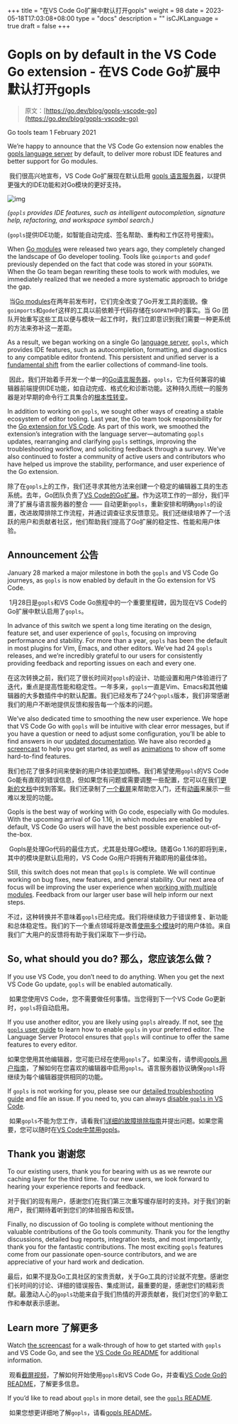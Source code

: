 +++
title = "在VS Code Go扩展中默认打开gopls"
weight = 98
date = 2023-05-18T17:03:08+08:00
type = "docs"
description = ""
isCJKLanguage = true
draft = false
+++

# Gopls on by default in the VS Code Go extension - 在VS Code Go扩展中默认打开gopls

> 原文：[https://go.dev/blog/gopls-vscode-go](https://go.dev/blog/gopls-vscode-go)

Go tools team
1 February 2021

We’re happy to announce that the VS Code Go extension now enables the [gopls language server](https://github.com/golang/tools/blob/master/gopls/README.md) by default, to deliver more robust IDE features and better support for Go modules.

​	我们很高兴地宣布，VS Code Go扩展现在默认启用 [gopls 语言服务器](https://github.com/golang/tools/blob/master/gopls/README.md)，以提供更强大的IDE功能和对Go模块的更好支持。

![img](GoplsOnByDefaultInTheVSCodeGoExtension_img/features.gif)

*(`gopls` provides IDE features, such as intelligent autocompletion, signature help, refactoring, and workspace symbol search.)*

(`gopls`提供IDE功能，如智能自动完成、签名帮助、重构和工作区符号搜索)。

When [Go modules](https://go.dev/blog/using-go-modules) were released two years ago, they completely changed the landscape of Go developer tooling. Tools like `goimports` and `godef` previously depended on the fact that code was stored in your `$GOPATH`. When the Go team began rewriting these tools to work with modules, we immediately realized that we needed a more systematic approach to bridge the gap.

​	当[Go modules](../../2019/UsingGoModules)在两年前发布时，它们完全改变了Go开发工具的面貌。像`goimports`和`godef`这样的工具以前依赖于代码存储在`$GOPATH`中的事实。当 Go 团队开始重写这些工具以便与模块一起工作时，我们立即意识到我们需要一种更系统的方法来弥补这一差距。

As a result, we began working on a single Go [language server](https://microsoft.github.io/language-server-protocol/), `gopls`, which provides IDE features, such as autocompletion, formatting, and diagnostics to any compatible editor frontend. This persistent and unified server is a [fundamental shift](https://www.youtube.com/watch?v=EFJfdWzBHwE&t=1s) from the earlier collections of command-line tools.

​	因此，我们开始着手开发一个单一的[Go语言服务器](https://microsoft.github.io/language-server-protocol/)，`gopls`，它为任何兼容的编辑器前端提供IDE功能，如自动完成、格式化和诊断功能。这种持久而统一的服务器是对早期的命令行工具集合的[根本性转变](https://www.youtube.com/watch?v=EFJfdWzBHwE&t=1s)。

In addition to working on `gopls`, we sought other ways of creating a stable ecosystem of editor tooling. Last year, the Go team took responsibility for the [Go extension for VS Code](https://blog.golang.org/vscode-go). As part of this work, we smoothed the extension’s integration with the language server—automating `gopls` updates, rearranging and clarifying `gopls` settings, improving the troubleshooting workflow, and soliciting feedback through a survey. We’ve also continued to foster a community of active users and contributors who have helped us improve the stability, performance, and user experience of the Go extension.

​	除了在`gopls`上的工作，我们还寻求其他方法来创建一个稳定的编辑器工具的生态系统。去年，Go团队负责了[VS Code的Go扩展](../../2021/TheVSCodeGoExtensionJoinsTheGoProject)。作为这项工作的一部分，我们平滑了扩展与语言服务器的整合 —— 自动更新`gopls`，重新安排和明确`gopls`的设置，改进故障排除工作流程，并通过调查征求反馈意见。我们还继续培养了一个活跃的用户和贡献者社区，他们帮助我们提高了Go扩展的稳定性、性能和用户体验。

## Announcement 公告

January 28 marked a major milestone in both the `gopls` and VS Code Go journeys, as `gopls` is now enabled by default in the Go extension for VS Code.

​	1月28日是`gopls`和VS Code Go旅程中的一个重要里程碑，因为现在VS Code的Go扩展中默认启用了`gopls`。

In advance of this switch we spent a long time iterating on the design, feature set, and user experience of `gopls`, focusing on improving performance and stability. For more than a year, `gopls` has been the default in most plugins for Vim, Emacs, and other editors. We’ve had 24 `gopls` releases, and we’re incredibly grateful to our users for consistently providing feedback and reporting issues on each and every one.

​	在这次转换之前，我们花了很长时间对`gopls`的设计、功能设置和用户体验进行了迭代，重点是提高性能和稳定性。一年多来，`gopls`一直是Vim、Emacs和其他编辑器的大多数插件中的默认配置。我们已经发布了24个`gopls`版本，我们非常感谢我们的用户不断地提供反馈和报告每一个版本的问题。

We’ve also dedicated time to smoothing the new user experience. We hope that VS Code Go with `gopls` will be intuitive with clear error messages, but if you have a question or need to adjust some configuration, you’ll be able to find answers in our [updated documentation](https://github.com/golang/vscode-go/blob/master/README.md). We have also recorded [a screencast](https://www.youtube.com/watch?v=1MXIGYrMk80) to help you get started, as well as [animations](https://github.com/golang/vscode-go/blob/master/docs/features.md) to show off some hard-to-find features.

​	我们也花了很多时间来使新的用户体验更加顺畅。我们希望使用`gopls`的VS Code Go能有直观的错误信息，但如果您有问题或需要调整一些配置，您可以在我们[更新的文档](https://github.com/golang/vscode-go/blob/master/README.md)中找到答案。我们还录制了[一个截屏](https://www.youtube.com/watch?v=1MXIGYrMk80)来帮助您入门，还有[动画](https://github.com/golang/vscode-go/blob/master/docs/features.md)来展示一些难以发现的功能。

Gopls is the best way of working with Go code, especially with Go modules. With the upcoming arrival of Go 1.16, in which modules are enabled by default, VS Code Go users will have the best possible experience out-of-the-box.

​	Gopls是处理Go代码的最佳方式，尤其是处理Go模块。随着Go 1.16的即将到来，其中的模块是默认启用的，VS Code Go用户将拥有开箱即用的最佳体验。

Still, this switch does not mean that `gopls` is complete. We will continue working on bug fixes, new features, and general stability. Our next area of focus will be improving the user experience when [working with multiple modules](https://github.com/golang/tools/blob/master/gopls/doc/workspace.md). Feedback from our larger user base will help inform our next steps.

​	不过，这种转换并不意味着`gopls`已经完成。我们将继续致力于错误修复、新功能和总体稳定性。我们的下一个重点领域将是改善[使用多个模块](https://github.com/golang/tools/blob/master/gopls/doc/workspace.md)时的用户体验。来自我们广大用户的反馈将有助于我们采取下一步行动。

## So, what should you do? 那么，您应该怎么做？

If you use VS Code, you don’t need to do anything. When you get the next VS Code Go update, `gopls` will be enabled automatically.

​	如果您使用VS Code，您不需要做任何事情。当您得到下一个VS Code Go更新时，`gopls`将自动启用。

If you use another editor, you are likely using `gopls` already. If not, see [the `gopls` user guide](https://github.com/golang/tools/blob/master/gopls/README.md) to learn how to enable `gopls` in your preferred editor. The Language Server Protocol ensures that `gopls` will continue to offer the same features to every editor.

​	如果您使用其他编辑器，您可能已经在使用`gopls`了。如果没有，请参阅[gopls 用户指南](https://github.com/golang/tools/blob/master/gopls/README.md)，了解如何在您喜欢的编辑器中启用`gopls`。语言服务器协议确保`gopls`将继续为每个编辑器提供相同的功能。

If `gopls` is not working for you, please see our [detailed troubleshooting guide](https://github.com/golang/vscode-go/blob/master/docs/troubleshooting.md) and file an issue. If you need to, you can always [disable `gopls` in VS Code](https://github.com/golang/vscode-go/blob/master/docs/settings.md#gouselanguageserver).

​	如果`gopls`不能为您工作，请看我们[详细的故障排除指南](https://github.com/golang/vscode-go/blob/master/docs/troubleshooting.md)并提出问题。如果您需要，您可以随时在[VS Code中禁用gopls](https://github.com/golang/vscode-go/blob/master/docs/settings.md#gouselanguageserver)。

## Thank you 谢谢您

To our existing users, thank you for bearing with us as we rewrote our caching layer for the third time. To our new users, we look forward to hearing your experience reports and feedback.

​	对于我们的现有用户，感谢您们在我们第三次重写缓存层时的支持。对于我们的新用户，我们期待着听到您们的体验报告和反馈。

Finally, no discussion of Go tooling is complete without mentioning the valuable contributions of the Go tools community. Thank you for the lengthy discussions, detailed bug reports, integration tests, and most importantly, thank you for the fantastic contributions. The most exciting `gopls` features come from our passionate open-source contributors, and we are appreciative of your hard work and dedication.

​	最后，如果不提及Go工具社区的宝贵贡献，关于Go工具的讨论就不完整。感谢您们长时间的讨论、详细的错误报告、集成测试，最重要的是，感谢您们的精彩贡献。最激动人心的`gopls`功能来自于我们热情的开源贡献者，我们对您们的辛勤工作和奉献表示感谢。

## Learn more 了解更多

Watch [the screencast](https://www.youtube.com/watch?v=1MXIGYrMk80) for a walk-through of how to get started with `gopls` and VS Code Go, and see the [VS Code Go README](https://github.com/golang/vscode-go/blob/master/README.md) for additional information.

​	观看[截屏视频](https://www.youtube.com/watch?v=1MXIGYrMk80)，了解如何开始使用`gopls`和VS Code Go，并查看[VS Code Go的README](https://github.com/golang/vscode-go/blob/master/README.md)，了解更多信息。

If you’d like to read about `gopls` in more detail, see the [`gopls` README](https://github.com/golang/tools/blob/master/gopls/README.md).

​	如果您想更详细地了解`gopls`，请看[gopls README](https://github.com/golang/tools/blob/master/gopls/README.md)。
